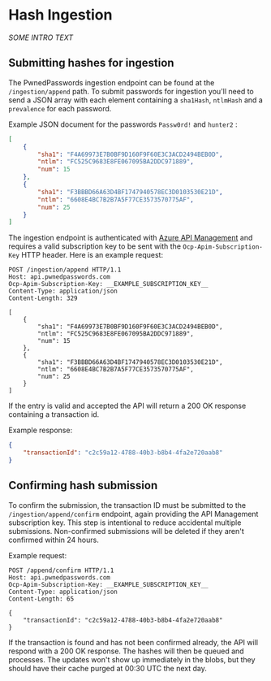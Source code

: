 # Hash Ingestion

*SOME INTRO TEXT*

## Submitting hashes for ingestion
The PwnedPasswords ingestion endpoint can be found at the `/ingestion/append` path. To submit passwords for ingestion you'll need to send a JSON array with each element containing a `sha1Hash`, `ntlmHash` and a `prevalence` for each password.

Example JSON document for the passwords `Passw0rd!` and `hunter2` :
```json
[
    {
        "sha1": "F4A69973E7B0BF9D160F9F60E3C3ACD2494BEB0D",
        "ntlm": "FC525C9683E8FE067095BA2DDC971889",
        "num": 15
    },
    {
        "sha1": "F3BBBD66A63D4BF1747940578EC3D0103530E21D",
        "ntlm": "6608E4BC7B2B7A5F77CE3573570775AF",
        "num": 25
    }
]
```

The ingestion endpoint is authenticated with [Azure API Management](https://azure.microsoft.com/en-us/services/api-management/) and requires a valid subscription key to be sent with the `Ocp-Apim-Subscription-Key` HTTP header. Here is an example request:
```http
POST /ingestion/append HTTP/1.1
Host: api.pwnedpasswords.com
Ocp-Apim-Subscription-Key: __EXAMPLE_SUBSCRIPTION_KEY__
Content-Type: application/json
Content-Length: 329

[
    {
        "sha1": "F4A69973E7B0BF9D160F9F60E3C3ACD2494BEB0D",
        "ntlm": "FC525C9683E8FE067095BA2DDC971889",
        "num": 15
    },
    {
        "sha1": "F3BBBD66A63D4BF1747940578EC3D0103530E21D",
        "ntlm": "6608E4BC7B2B7A5F77CE3573570775AF",
        "num": 25
    }
]
```

If the entry is valid and accepted the API will return a 200 OK response containing a transaction id.

Example response:
```json
{
    "transactionId": "c2c59a12-4788-40b3-b8b4-4fa2e720aab8"
}
```

## Confirming hash submission
To confirm the submission, the transaction ID must be submitted to the `/ingestion/append/confirm` endpoint, again providing the API Management subscription key. This step is intentional to reduce accidental multiple submissions. Non-confirmed submissions will be deleted if they aren't confirmed within 24 hours.

Example request:
```http
POST /append/confirm HTTP/1.1
Host: api.pwnedpasswords.com
Ocp-Apim-Subscription-Key: __EXAMPLE_SUBSCRIPTION_KEY__
Content-Type: application/json
Content-Length: 65

{
    "transactionId": "c2c59a12-4788-40b3-b8b4-4fa2e720aab8"
}
```

If the transaction is found and has not been confirmed already, the API will respond with a 200 OK response. The hashes will then be queued and processes. The updates won't show up immediately in the blobs, but they should have their cache purged at 00:30 UTC the next day.
